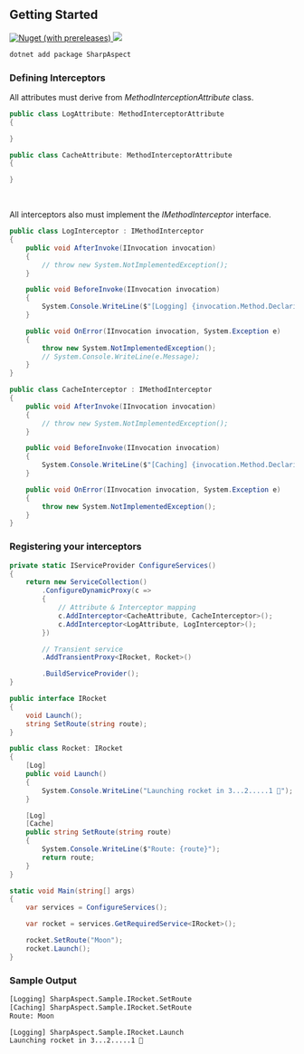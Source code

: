 
## Getting Started

<a href="https://www.nuget.org/packages/SharpAspect/">
    <img alt="Nuget (with prereleases)" src="https://img.shields.io/nuget/vpre/SharpAspect?label=SharpAspect%20%7C%20NuGet">

</a>

<a href="https://www.nuget.org/packages/SharpAspect/">
    <img src="https://img.shields.io/nuget/dt/SharpAspect">
</a>


```sh
dotnet add package SharpAspect
```

### Defining Interceptors

All attributes must derive from *MethodInterceptionAttribute* class.

```cs
public class LogAttribute: MethodInterceptorAttribute
{

}

public class CacheAttribute: MethodInterceptorAttribute
{

}
```
<br>

All interceptors also must implement the *IMethodInterceptor* interface.

```cs
public class LogInterceptor : IMethodInterceptor
{
    public void AfterInvoke(IInvocation invocation)
    {
        // throw new System.NotImplementedException();
    }

    public void BeforeInvoke(IInvocation invocation)
    {
        System.Console.WriteLine($"[Logging] {invocation.Method.DeclaringType.FullName}.{invocation.Method.Name}");
    }

    public void OnError(IInvocation invocation, System.Exception e)
    {
        throw new System.NotImplementedException();
        // System.Console.WriteLine(e.Message);
    }
}

public class CacheInterceptor : IMethodInterceptor
{
    public void AfterInvoke(IInvocation invocation)
    {
        // throw new System.NotImplementedException();
    }

    public void BeforeInvoke(IInvocation invocation)
    {
        System.Console.WriteLine($"[Caching] {invocation.Method.DeclaringType.FullName}.{invocation.Method.Name}");
    }

    public void OnError(IInvocation invocation, System.Exception e)
    {
        throw new System.NotImplementedException();
    }
}
```

### Registering your interceptors

```cs
private static IServiceProvider ConfigureServices()
{
    return new ServiceCollection()
        .ConfigureDynamicProxy(c =>
        {
            // Attribute & Interceptor mapping
            c.AddInterceptor<CacheAttribute, CacheInterceptor>();
            c.AddInterceptor<LogAttribute, LogInterceptor>();
        })

        // Transient service
        .AddTransientProxy<IRocket, Rocket>()

        .BuildServiceProvider();
}
```

```cs
public interface IRocket
{
    void Launch();
    string SetRoute(string route);
}

public class Rocket: IRocket
{
    [Log]
    public void Launch()
    {
        System.Console.WriteLine("Launching rocket in 3...2.....1 🚀");
    }

    [Log]
    [Cache]
    public string SetRoute(string route)
    {
        System.Console.WriteLine($"Route: {route}");
        return route;
    }
}
```

```cs
static void Main(string[] args)
{
    var services = ConfigureServices();

    var rocket = services.GetRequiredService<IRocket>();

    rocket.SetRoute("Moon");
    rocket.Launch();
}
```

### Sample Output

```sh
[Logging] SharpAspect.Sample.IRocket.SetRoute
[Caching] SharpAspect.Sample.IRocket.SetRoute
Route: Moon

[Logging] SharpAspect.Sample.IRocket.Launch
Launching rocket in 3...2.....1 🚀
```
